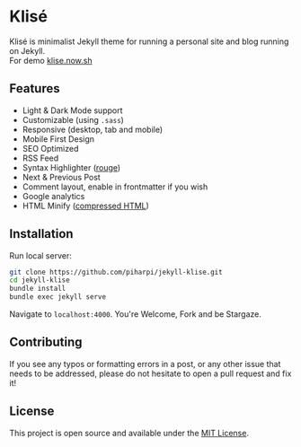# Klisé

Klisé is minimalist Jekyll theme for running a personal site and blog running on Jekyll.<br>
For demo <a href="https://klise.now.sh" target="_blank">klise.now.sh</a>

## Features

* Light & Dark Mode support
* Customizable (using `.sass`)
* Responsive (desktop, tab and mobile)
* Mobile First Design
* SEO Optimized
* RSS Feed
* Syntax Highlighter ([rouge](https://github.com/rouge-ruby/rouge))
* Next & Previous Post
* Comment layout, enable in frontmatter if you wish
* Google analytics
* HTML Minify ([compressed HTML](https://github.com/penibelst/jekyll-compress-html))

## Installation

Run local server:

```bash
git clone https://github.com/piharpi/jekyll-klise.git
cd jekyll-klise
bundle install
bundle exec jekyll serve
```

Navigate to `localhost:4000`. You're Welcome, Fork and be Stargaze.

## Contributing

If you see any typos or formatting errors in a post, or any other issue that needs to be addressed, please do not hesitate to open a pull request and fix it!

## License

This project is open source and available under the [MIT License](LICENSE).
